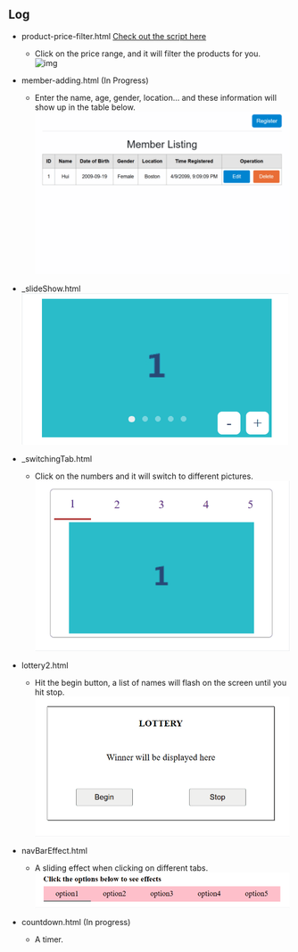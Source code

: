 ## Log

- product-price-filter.html [Check out the script here](https://udnwim.github.io/Javascript-Practice/)
  - Click on the price range, and it will filter the products for you.\
  ![img](./lib/price%20filter.gif)

- member-adding.html (In Progress)
  - Enter the name, age, gender, location... and these information will show up in the table below.\
  ![img](./lib/member%20adding.gif)

- _slideShow.html
  ![img](./lib/slideshow.gif)

- _switchingTab.html
  - Click on the numbers and it will switch to different pictures.\
  ![img](./lib/switchingTab.gif)


- lottery2.html
  - Hit the begin button, a list of names will flash on the screen until you hit stop.\
  ![img](./lib/lottery2.gif)

- navBarEffect.html
  - A sliding effect when clicking on different tabs.\
  ![img](./lib/navbar.gif)

- countdown.html (In progress)
  - A timer.
 

  
